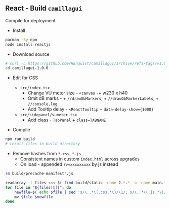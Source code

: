 React - Build `camillagui`
---

Compile for deployment

- Install
```sh
pacman -Sy npm
node install reactjs
```

- Download source
```sh
# curl -L https://github.com/HEnquist/camillagui/archive/refs/tags/v1.0.0.tar.gz | bsdtar xf -
cd camillagui-1.0.0
```

- Edit for CSS
	- `src/index.tsx`
		- Change VU meter size - `<canvas` -+ w230 x h40
		- Omit dB marks - + `//drawDbMarkers`, + `//drawDbMarkerLabels`, + `//console.log`
		- Add Tooltip delay - `<ReactTooltip` + `data-delay-show={1000}`
	- `src/sidepanel/vumeter.tsx`
		- Add class - `TabPanel` + `class=TABNAME`

- Compile
```sh
npm run build
# result files in build directory
```

- Remove hashes from `*.css`, `*.js`
	- Consistent names in custom `index.html` across upgrades
	- On load - appended `?v=xxxxxxxxx` by js instead
```sh
rm build/precache-manifest*.js

readarray -t files <<< $( find build/static -name 2.*.* -o -name main.*.* )
for file in "${files[@]}"; do
	newfile=$( echo $file | sed 's/\..*\(.css.*\)/\1/; s/\..*\(.js.*\)/\1/' )
	mv $file $newfile
done
```
